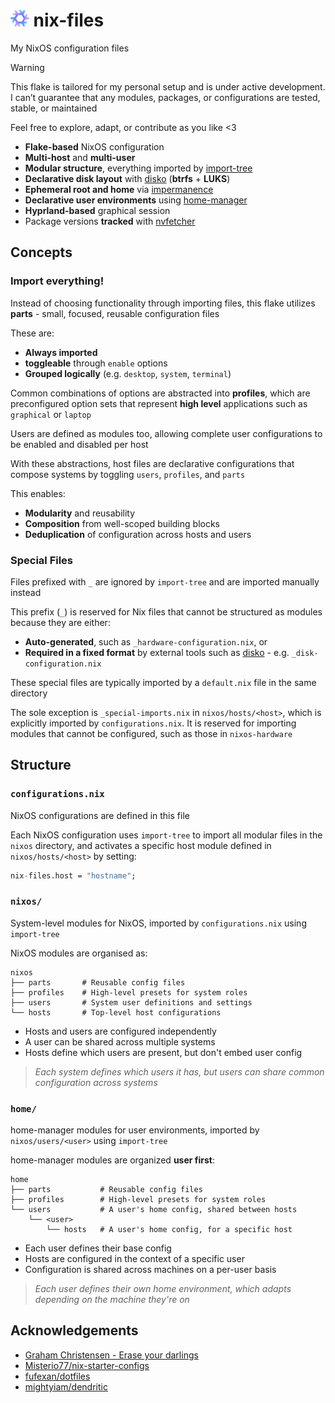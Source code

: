 # <img src="https://raw.githubusercontent.com/Different-Name/nix-files/master/assets/nixoscolorful.svg" height=26> nix-files

My NixOS configuration files

> [!WARNING]
> This flake is tailored for my personal setup and is under active development. I can’t guarantee that any modules, packages, or configurations are tested, stable, or maintained
> 
> Feel free to explore, adapt, or contribute as you like <3

- **Flake-based** NixOS configuration
- **Multi-host** and **multi-user**
- **Modular structure**, everything imported by [import-tree](https://github.com/vic/import-tree)
- **Declarative disk layout** with [disko](https://github.com/nix-community/disko) (**btrfs** + **LUKS**)
- **Ephemeral root and home** via [impermanence](https://github.com/nix-community/impermanence)
- **Declarative user environments** using [home-manager](https://github.com/nix-community/home-manager)
- **Hyprland-based** graphical session
- Package versions **tracked** with [nvfetcher](https://github.com/berberman/nvfetcher)

## Concepts

### Import everything!

Instead of choosing functionality through importing files, this flake utilizes **parts** - small, focused, reusable configuration files

These are:

- **Always imported**
- **toggleable** through `enable` options
- **Grouped logically** (e.g. `desktop`, `system`, `terminal`)

Common combinations of options are abstracted into **profiles**, which are preconfigured option sets that represent **high level** applications such as `graphical` or `laptop`

Users are defined as modules too, allowing complete user configurations to be enabled and disabled per host

With these abstractions, host files are declarative configurations that compose systems by toggling `users`, `profiles`, and `parts`

This enables:

- **Modularity** and reusability
- **Composition** from well-scoped building blocks
- **Deduplication** of configuration across hosts and users

### Special Files

Files prefixed with `_` are ignored by `import-tree` and are imported manually instead

This prefix (`_`) is reserved for Nix files that cannot be structured as modules because they are either:

- **Auto-generated**, such as `_hardware-configuration.nix`, or
- **Required in a fixed format** by external tools such as [disko](https://github.com/nix-community/disko) - e.g. `_disk-configuration.nix`

These special files are typically imported by a `default.nix` file in the same directory

The sole exception is `_special-imports.nix` in `nixos/hosts/<host>`, which is explicitly imported by `configurations.nix`. It is reserved for importing modules that cannot be configured, such as those in `nixos-hardware`

## Structure

### `configurations.nix`

NixOS configurations are defined in this file

Each NixOS configuration uses `import-tree` to import all modular files in the `nixos` directory, and activates a specific host module defined in `nixos/hosts/<host>` by setting:

```nix
nix-files.host = "hostname";
```

### `nixos/`

System-level modules for NixOS, imported by `configurations.nix` using `import-tree`

NixOS modules are organised as:

```
nixos
├── parts       # Reusable config files
├── profiles    # High-level presets for system roles
├── users       # System user definitions and settings
└── hosts       # Top-level host configurations
```

- Hosts and users are configured independently
- A user can be shared across multiple systems
- Hosts define which users are present, but don't embed user config

> *Each system defines which users it has, but users can share common configuration across systems*

### `home/`

home-manager modules for user environments, imported by `nixos/users/<user>` using `import-tree`

home-manager modules are organized **user first**:

```
home
├── parts           # Reusable config files
├── profiles        # High-level presets for system roles
└── users           # A user's home config, shared between hosts
    └── <user>
        └── hosts   # A user's home config, for a specific host
```

- Each user defines their base config
- Hosts are configured in the context of a specific user
- Configuration is shared across machines on a per-user basis

> *Each user defines their own home environment, which adapts depending on the machine they're on*

## Acknowledgements

- [Graham Christensen - Erase your darlings](https://grahamc.com/blog/erase-your-darlings/)
- [Misterio77/nix-starter-configs](https://github.com/Misterio77/nix-starter-configs)
- [fufexan/dotfiles](https://github.com/fufexan/dotfiles)
- [mightyiam/dendritic](https://github.com/mightyiam/dendritic)